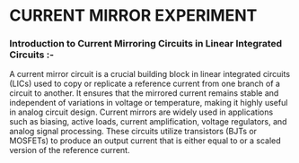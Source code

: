 # CURRENT MIRROR EXPERIMENT 

### Introduction to Current Mirroring Circuits in Linear Integrated Circuits :-

A current mirror circuit is a crucial building block in linear integrated circuits (LICs) used to copy or replicate a reference current from one branch of a circuit to another. It ensures that the mirrored current remains stable and independent of variations in voltage or temperature, making it highly useful in analog circuit design.
Current mirrors are widely used in applications such as biasing, active loads, current amplification, voltage regulators, and analog signal processing. These circuits utilize transistors (BJTs or MOSFETs) to produce an output current that is either equal to or a scaled version of the reference current.

